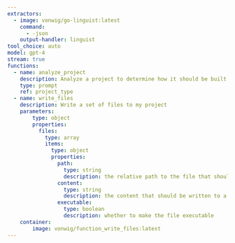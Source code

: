 ```yaml
---
extractors:
  - image: vonwig/go-linguist:latest
    command:
      - -json
    output-handler: linguist
tool_choice: auto
model: gpt-4
stream: true
functions:
  - name: analyze_project
    description: Analyze a project to determine how it should be built
    type: prompt
    ref: project_type
  - name: write_files
    description: Write a set of files to my project
    parameters:
        type: object
        properties:
          files:
            type: array
            items:
              type: object
              properties:
                path:
                  type: string
                  description: the relative path to the file that should be written
                content:
                  type: string
                  description: the content that should be written to a file
                executable:
                  type: boolean
                  description: whether to make the file executable
    container:
        image: vonwig/function_write_files:latest
---
```

